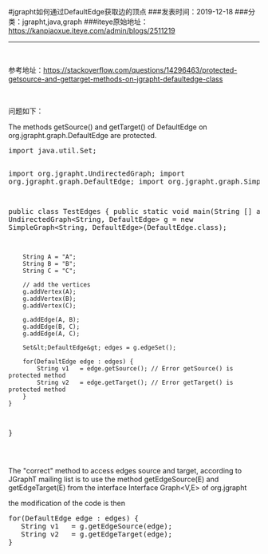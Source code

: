 #jgrapht如何通过DefaultEdge获取边的顶点
###发表时间：2019-12-18
###分类：jgrapht,java,graph
###iteye原始地址：<a href="https://kanpiaoxue.iteye.com/admin/blogs/2511219" target="_blank">https://kanpiaoxue.iteye.com/admin/blogs/2511219</a>

---

<div class="iteye-blog-content-contain" style="font-size: 14px;"> 
 <p>&nbsp;</p> 
 <p>参考地址：<a href="https://stackoverflow.com/questions/14296463/protected-getsource-and-gettarget-methods-on-jgrapht-defaultedge-class">https://stackoverflow.com/questions/14296463/protected-getsource-and-gettarget-methods-on-jgrapht-defaultedge-class</a></p> 
 <p>&nbsp;</p> 
 <p>问题如下：</p> 
 <p>The methods getSource() and getTarget() of DefaultEdge on org.jgrapht.graph.DefaultEdge are protected.</p> 
 <pre name="code" class="java">import java.util.Set;

import org.jgrapht.UndirectedGraph;
import org.jgrapht.graph.DefaultEdge;
import org.jgrapht.graph.SimpleGraph;

public class TestEdges
{
    public static void main(String [] args)
    {
        UndirectedGraph&lt;String, DefaultEdge&gt; g =
            new SimpleGraph&lt;String, DefaultEdge&gt;(DefaultEdge.class);

        String A = "A";
        String B = "B";
        String C = "C";

        // add the vertices
        g.addVertex(A);
        g.addVertex(B);
        g.addVertex(C);

        g.addEdge(A, B);
        g.addEdge(B, C);
        g.addEdge(A, C);

        Set&lt;DefaultEdge&gt; edges = g.edgeSet();

        for(DefaultEdge edge : edges) {
            String v1   = edge.getSource(); // Error getSource() is protected method
            String v2   = edge.getTarget(); // Error getTarget() is protected method
        }
    }
}</pre> 
 <p>&nbsp;</p> 
 <p>The "correct" method to access edges source and target, according to JGraphT mailing list is to use the method getEdgeSource(E) and getEdgeTarget(E) from the interface Interface Graph&lt;V,E&gt; of org.jgrapht</p> 
 <p>the modification of the code is then</p> 
 <pre name="code" class="java">for(DefaultEdge edge : edges) {
   String v1   = g.getEdgeSource(edge);
   String v2   = g.getEdgeTarget(edge);
}</pre> 
 <p>&nbsp;</p> 
 <p>&nbsp;</p> 
</div>